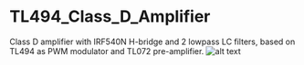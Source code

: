 # TL494_Class_D_Amplifier
Class D amplifier with IRF540N H-bridge and 2 lowpass LC filters, based on TL494 as PWM modulator and TL072 pre-amplifier.
![alt text](https://github.com/bryanthehacker/TL494_Class_D_Amplifier/blob/main/PCB.png)
